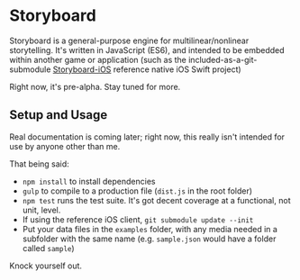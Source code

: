 # Storyboard

Storyboard is a general-purpose engine for multilinear/nonlinear storytelling. It's written in JavaScript (ES6), and intended to be embedded within another game or application (such as the included-as-a-git-submodule [Storyboard-iOS](https://github.com/lazerwalker/storyboard-iOS.git) reference native iOS Swift project)

Right now, it's pre-alpha. Stay tuned for more.


## Setup and Usage

Real documentation is coming later; right now, this really isn't intended for use by anyone other than me.

That being said:

* `npm install` to install dependencies
* `gulp` to compile to a production file (`dist.js` in the root folder)
* `npm test` runs the test suite. It's got decent coverage at a functional, not unit, level.
* If using the reference iOS client, `git submodule update --init`
* Put your data files in the `examples` folder, with any media needed in a subfolder with the same name (e.g. `sample.json` would have a folder called `sample`)

Knock yourself out.